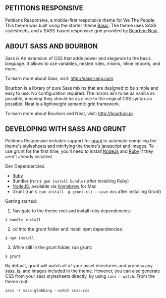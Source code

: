 PETITIONS RESPONSIVE
--------------------

Petitions Responsive, a mobile-first responsive theme for We The People. This
theme was built using the starter theme 
[Basic](https://www.drupal.org/project/basic). The theme uses SASS stylesheets,
and a SASS-based responsive grid provided by
[Bourbon Neat](http://neat.bourbon.io/).


ABOUT SASS AND BOURBON
----------------------

Sass is An extension of CSS that adds power and elegance to the basic language.
It allows to use variables, nested rules, mixins, inline imports, and more.

To learn more about Sass, visit: http://sass-lang.com

Bourbon is a library of pure Sass mixins that are designed to be simple and easy
to use. No configuration required. The mixins aim to be as vanilla as possible,
meaning they should be as close to the original CSS syntax as possible. Neat is
a lightweight semantic grid framework.

To learn more about Bourbon and Neat, visit: http://bourbon.io


DEVELOPING WITH SASS AND GRUNT
---------------------------------------

Petitions Responsive includes support for [grunt](http://gruntjs.com/) to 
automate compiling the theme's stylesheets and minifying the theme's javascript 
and images. To use grunt for the first time, you'll need to install 
[NodeJs](http://nodejs.org/) and [Ruby](https://www.ruby-lang.org/en/downloads/)
if they aren't already installed.

Dev Dependencies:
- [Ruby](https://www.ruby-lang.org/en/downloads/)
- Bundler (run `$ gem install bundler` after installing Ruby)
- [NodeJS](http://nodejs.org), available via [homebrew](http://brew.sh/) for Mac
- Grunt (run `$ npm install -g grunt-cli --save-dev` after installing Grunt) 

Getting started:

1. Navigate to the theme root and install ruby dependencies: 

  `$ bundle install`

2. cd into the grunt folder and install npm dependencies: 

  `$ npm install`

3. While still in the grunt folder, run grunt: 

  `$ grunt`

By default, grunt will watch all of your asset directories and process any sass,
js, and images included in the theme. However, you can also generate CSS from 
your sass stylesheets directly, by using `sass --watch`. From the theme root:

  `sass -r sass-globbing --watch scss:css`
